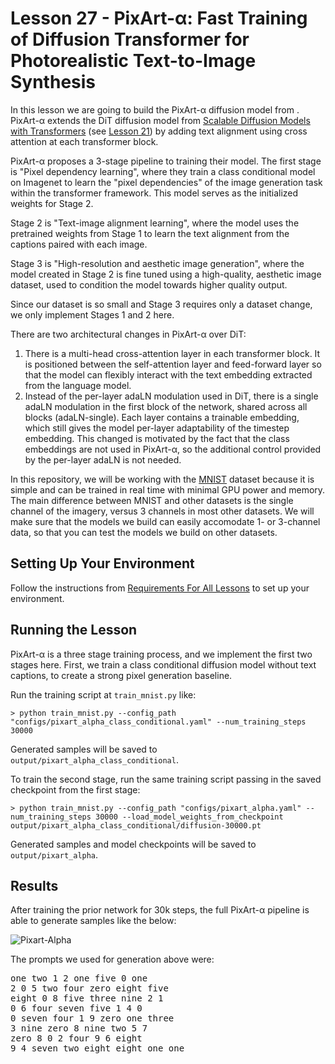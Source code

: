 # Lesson 27 - PixArt-α: Fast Training of Diffusion Transformer for Photorealistic Text-to-Image Synthesis

In this lesson we are going to build the PixArt-α diffusion model from [](). PixArt-α extends the DiT diffusion model from [Scalable Diffusion Models with Transformers](https://arxiv.org/abs/2212.09748) (see [Lesson 21](https://github.com/swookey-thinky/mindiffusion/tree/main/lesson_21)) by adding text alignment using cross attention at each transformer block.

PixArt-α proposes a 3-stage pipeline to training their model. The first stage is "Pixel dependency learning", where they train a class conditional model on Imagenet to learn the "pixel dependencies" of the image generation task within the transformer framework. This model serves as the initialized weights for Stage 2.

Stage 2 is "Text-image alignment learning", where the model uses the pretrained weights from Stage 1 to learn the text alignment from the captions paired with each image.

Stage 3 is "High-resolution and aesthetic image generation", where the model created in Stage 2 is fine tuned using a high-quality, aesthetic image dataset, used to condition the model towards higher quality output.

Since our dataset is so small and Stage 3 requires only a dataset change, we only implement Stages 1 and 2 here.

There are two architectural changes in PixArt-α over DiT:

1. There is a multi-head cross-attention layer in each transformer block. It is positioned between the self-attention layer and feed-forward layer so that the model can flexibly interact with the text embedding extracted from the language model. 
2. Instead of the per-layer adaLN modulation used in DiT, there is a single adaLN modulation in the first block of the network, shared across all blocks (adaLN-single). Each layer contains a trainable embedding, which still gives the model per-layer adaptability of the timestep embedding. This changed is motivated by the fact that the class embeddings are not used in PixArt-α, so the additional control provided by the per-layer adaLN is not needed.

In this repository, we will be working with the [MNIST](https://en.wikipedia.org/wiki/MNIST_database) dataset because it is simple and can be trained in real time with minimal GPU power and memory. The main difference between MNIST and other datasets is the single channel of the imagery, versus 3 channels in most other datasets. We will make sure that the models we build can easily accomodate 1- or 3-channel data, so that you can test the models we build on other datasets.

## Setting Up Your Environment

Follow the instructions from [Requirements For All Lessons](https://github.com/swookey-thinky/mindiffusion?tab=readme-ov-file#requirements-for-all-lessons) to set up your environment.

## Running the Lesson

PixArt-α is a three stage training process, and we implement the first two stages here. First, we train a class conditional diffusion model without text captions, to create a strong pixel generation baseline.

Run the training script at `train_mnist.py` like:

```
> python train_mnist.py --config_path "configs/pixart_alpha_class_conditional.yaml" --num_training_steps 30000
```

Generated samples will be saved to `output/pixart_alpha_class_conditional`.

To train the second stage, run the same training script passing in the saved checkpoint from the first stage:

```
> python train_mnist.py --config_path "configs/pixart_alpha.yaml" --num_training_steps 30000 --load_model_weights_from_checkpoint output/pixart_alpha_class_conditional/diffusion-30000.pt
```

Generated samples and model checkpoints will be saved to `output/pixart_alpha`.

## Results

After training the prior network for 30k steps, the full PixArt-α pipeline is able to generate samples like the below:

![Pixart-Alpha](https://drive.google.com/uc?export=view&id=17hrD-Zxreb7XNpETWE4MdfVeqs1fnQXu)

The prompts we used for generation above were:

<pre>
one two 1 2 one five 0 one 
2 0 5 two four zero eight five 
eight 0 8 five three nine 2 1 
0 6 four seven five 1 4 0 
0 seven four 1 9 zero one three 
3 nine zero 8 nine two 5 7 
zero 8 0 2 four 9 6 eight 
9 4 seven two eight eight one one 
</pre>
